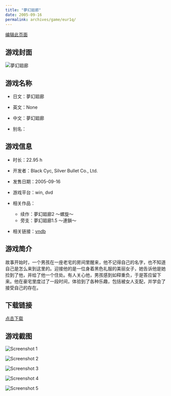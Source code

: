 ```yaml
---
title: "夢幻廻廊"
date: 2005-09-16
permalink: archives/game/eur1q/
---
```

[编辑此页面](https://github.com/ACG-3/ADV3-source/blob/main/source/_posts/%E5%A4%A2%E5%B9%BB%E5%BB%BB%E5%BB%8A.md)

## 游戏封面

![夢幻廻廊](https://pan.timero.xyz/d/onedrive/img_lib_001/%E5%A4%A2%E5%B9%BB%E5%BB%BB%E5%BB%8A_cover.avif)


## 游戏名称

- 日文：夢幻廻廊
- 英文：None
- 中文：夢幻廻廊

- 别名：


## 游戏信息

- 时长：22.95 h
- 开发者：Black Cyc, Silver Bullet Co., Ltd.
- 发售日期：2005-09-16
- 游戏平台：win, dvd
- 相关作品：
   - 续作：夢幻廻廊2 ～螺旋～
   - 旁支：夢幻廻廊1.5 ～連鎖～

- 相关链接：[vndb](https://vndb.org/v1333)


## 游戏简介

故事开始时，一个男孩在一座老宅的房间里醒来，他不记得自己的名字，也不知道自己是怎么来到这里的。迎接他的是一位身着黑色礼服的美丽女子，她告诉他是她捡到了他，并给了他一个住处。有人关心他，男孩感到如释重负，于是答应留下来。他在豪宅里度过了一段时间，体验到了各种乐趣，包括被女人支配，并学会了接受自己的存在。


## 下载链接

[点击下载](https://pan.timero.xyz/onedrive/adv_lib_001/%E5%A4%A2%E5%B9%BB%E5%BB%BB%E5%BB%8A)


## 游戏截图


![Screenshot 1](https://pan.timero.xyz/d/onedrive/img_lib_001/%E5%A4%A2%E5%B9%BB%E5%BB%BB%E5%BB%8A_Screenshot_1.avif)

![Screenshot 2](https://pan.timero.xyz/d/onedrive/img_lib_001/%E5%A4%A2%E5%B9%BB%E5%BB%BB%E5%BB%8A_Screenshot_2.avif)

![Screenshot 3](https://pan.timero.xyz/d/onedrive/img_lib_001/%E5%A4%A2%E5%B9%BB%E5%BB%BB%E5%BB%8A_Screenshot_3.avif)

![Screenshot 4](https://pan.timero.xyz/d/onedrive/img_lib_001/%E5%A4%A2%E5%B9%BB%E5%BB%BB%E5%BB%8A_Screenshot_4.avif)

![Screenshot 5](https://pan.timero.xyz/d/onedrive/img_lib_001/%E5%A4%A2%E5%B9%BB%E5%BB%BB%E5%BB%8A_Screenshot_5.avif)


